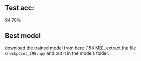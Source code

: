 ## Test acc: 
94.78%
## Best model
download the trained model from [here](https://drive.google.com/file/d/1SyVA1HgEufbx7la0arw87-T5NGZQtiYI/view?usp=sharing) (154 MB), extract the file `checkpoint_190.npy` and put it in the models folder.